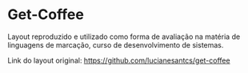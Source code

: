 # Get-Coffee
Layout reproduzido e utilizado como forma de avaliação na matéria de linguagens de marcação, curso de desenvolvimento de sistemas.

Link do layout original: https://github.com/lucianesantcs/get-coffee
